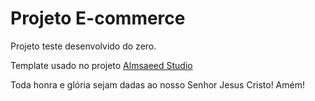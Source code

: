 # Projeto E-commerce

Projeto teste desenvolvido do zero.

Template usado no projeto [Almsaeed Studio](https://almsaeedstudio.com)

Toda honra e glória sejam dadas ao nosso Senhor Jesus Cristo! Amém!